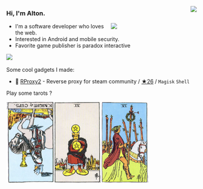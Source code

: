 <img align="right" src="https://busy.moe/badges/2?style=for-the-badge"/></a>

### Hi, I'm **Alton**.

<a href="https://github.com/wuhan005?tab=repositories">
  <img align="right" src="https://github-readme-stats.vercel.app/api?username=Altonhe&count_private=true&show_icons=true&theme=cobalt&hide_border=true" width="45%" />
</a>

- I'm a software developer who loves the web.
- Interested in Android and mobile security.
- Favorite game publisher is paradox interactive

<img display="block" src="https://visitor-badge.laobi.icu/badge?page_id=Altonhe" />

Some cool gadgets I made:
- 🚂 [RProxy2](https://github.com/Altonhe/RProxy2) - Reverse proxy for steam community / [★26](https://github.com/Altonhe/RProxy2/stargazers) / `Magisk` `Shell`


Play some tarots ?

<div display="block">
<a href="https://thearcanagame.fandom.com/wiki/Tarot_Deck" target="_blank">
<img style="transform: rotate(180deg);" src="https://raw.githubusercontent.com/Altonhe/Altonhe/master/tarot/cups12.jpg" width="25%" /><img src="https://raw.githubusercontent.com/Altonhe/Altonhe/master/tarot/pents04.jpg" width="25%" /><img src="https://raw.githubusercontent.com/Altonhe/Altonhe/master/tarot/wands06.jpg" width="25%" />
</a>
</div> 
